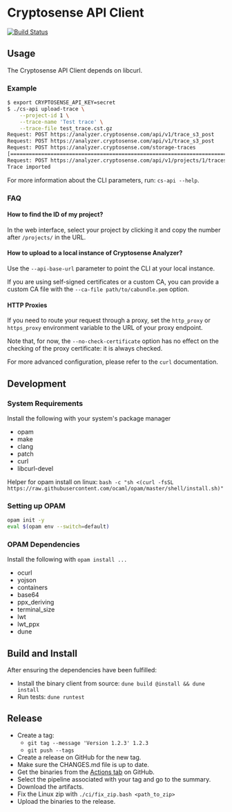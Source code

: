 # Cryptosense API Client

[![Build Status](https://travis-ci.com/cryptosense/api-client.svg?branch=master)](https://travis-ci.com/cryptosense/api-client)

## Usage

The Cryptosense API Client depends on libcurl.

### Example

```bash
$ export CRYPTOSENSE_API_KEY=secret
$ ./cs-api upload-trace \
    --project-id 1 \
    --trace-name 'Test trace' \
    --trace-file test_trace.cst.gz
Request: POST https://analyzer.cryptosense.com/api/v1/trace_s3_post
Request: POST https://analyzer.cryptosense.com/api/v1/trace_s3_post
Request: POST https://analyzer.cryptosense.com/storage-traces
[=====================================================================================] 100.00%
Request: POST https://analyzer.cryptosense.com/api/v1/projects/1/traces
Trace imported
```

For more information about the CLI parameters, run: `cs-api --help`.

### FAQ

#### How to find the ID of my project?

In the web interface, select your project by clicking it and copy the number after
`/projects/` in the URL.

#### How to upload to a local instance of Cryptosense Analyzer?

Use the `--api-base-url` parameter to point the CLI at your local instance.

If you are using self-signed certificates or a custom CA, you can provide a custom CA file
with the `--ca-file path/to/cabundle.pem` option.

#### HTTP Proxies

If you need to route your request through a proxy, set the `http_proxy` or `https_proxy`
environment variable to the URL of your proxy endpoint.

Note that, for now, the `--no-check-certificate` option has no effect on the checking of
the proxy certificate: it is always checked.

For more advanced configuration, please refer to the `curl` documentation.

## Development

### System Requirements
Install the following with your system's package manager
 - opam
 - make
 - clang
 - patch
 - curl
 - libcurl-devel

Helper for opam install on linux:
`bash -c "sh <(curl -fsSL https://raw.githubusercontent.com/ocaml/opam/master/shell/install.sh)"`


### Setting up OPAM
```bash
opam init -y
eval $(opam env --switch=default)
```

### OPAM Dependencies
Install the following with `opam install ...`
 - ocurl
 - yojson
 - containers
 - base64
 - ppx_deriving
 - terminal_size
 - lwt
 - lwt_ppx
 - dune

## Build and Install 
After ensuring the dependencies have been fulfilled:
* Install the binary client from source: `dune build @install && dune install`
* Run tests: `dune runtest`

## Release

* Create a tag:
  * `git tag --message 'Version 1.2.3' 1.2.3`
  * `git push --tags`
* Create a release on GitHub for the new tag.
* Make sure the CHANGES.md file is up to date.
* Get the binaries from the [Actions tab][github_actions] on GitHub.
* Select the pipeline associated with your tag and go to the summary.
* Download the artifacts.
* Fix the Linux zip with `./ci/fix_zip.bash <path_to_zip>`
* Upload the binaries to the release.

[github_actions]: https://github.com/cryptosense/api-client/actions
